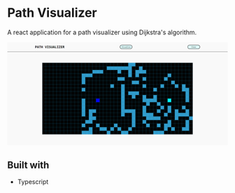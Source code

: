 # Path Visualizer

A react application for a path visualizer using Dijkstra's algorithm.

![View 1](public/pic1.png)

## Built with

- Typescript
